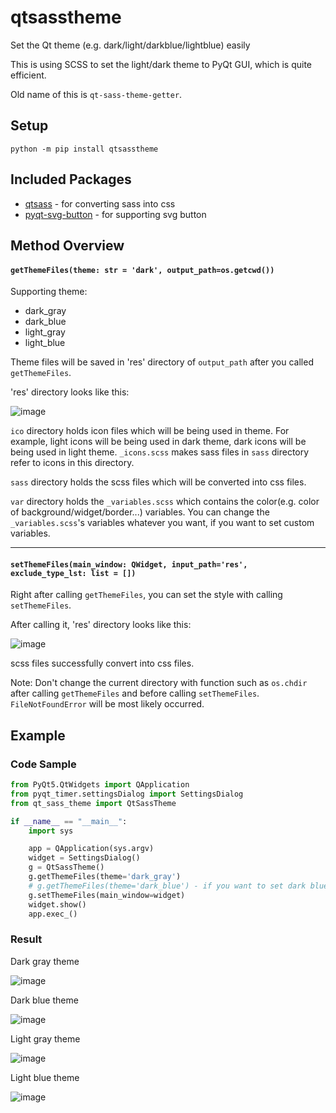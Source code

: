 # qtsasstheme
Set the Qt theme (e.g. dark/light/darkblue/lightblue) easily

This is using SCSS to set the light/dark theme to PyQt GUI, which is quite efficient.

Old name of this is `qt-sass-theme-getter`.

## Setup
`python -m pip install qtsasstheme`

## Included Packages
* <a href="https://github.com/spyder-ide/qtsass">qtsass</a> - for converting sass into css
* <a href="https://github.com/yjg30737/pyqt-svg-button">pyqt-svg-button</a> - for supporting svg button

## Method Overview
#### `getThemeFiles(theme: str = 'dark', output_path=os.getcwd())`
Supporting theme: 
* dark_gray
* dark_blue
* light_gray
* light_blue

Theme files will be saved in 'res' directory of `output_path` after you called `getThemeFiles`.

'res' directory looks like this:

![image](https://user-images.githubusercontent.com/55078043/172268659-860a5633-7b73-4848-92c4-b946b035b75a.png)

`ico` directory holds icon files which will be being used in theme. For example, light icons will be being used in dark theme, dark icons will be being used in light theme. `_icons.scss` makes sass files in `sass` directory refer to icons in this directory.

`sass` directory holds the scss files which will be converted into css files.

`var` directory holds the `_variables.scss` which contains the color(e.g. color of background/widget/border...) variables. You can change the `_variables.scss`'s variables whatever you want, if you want to set custom variables.

<hr>

#### `setThemeFiles(main_window: QWidget, input_path='res', exclude_type_lst: list = [])`
Right after calling `getThemeFiles`, you can set the style with calling `setThemeFiles`.

After calling it, 'res' directory looks like this:

![image](https://user-images.githubusercontent.com/55078043/172270071-d49a246a-7efb-463b-b0f8-bb70179a75f6.png)

scss files successfully convert into css files.

Note: Don't change the current directory with function such as `os.chdir` after calling `getThemeFiles` and before calling `setThemeFiles`. `FileNotFoundError` will be most likely occurred. 

## Example
### Code Sample

```python
from PyQt5.QtWidgets import QApplication
from pyqt_timer.settingsDialog import SettingsDialog
from qt_sass_theme import QtSassTheme

if __name__ == "__main__":
    import sys

    app = QApplication(sys.argv)
    widget = SettingsDialog()
    g = QtSassTheme()
    g.getThemeFiles(theme='dark_gray')
    # g.getThemeFiles(theme='dark_blue') - if you want to set dark blue theme
    g.setThemeFiles(main_window=widget)
    widget.show()
    app.exec_()
```

### Result
Dark gray theme

![image](https://user-images.githubusercontent.com/55078043/172339386-e7306141-af73-41db-a27d-e7145ba474f6.png)

Dark blue theme

![image](https://user-images.githubusercontent.com/55078043/172339085-a4236c09-bff5-4087-ad48-6548ebbe469a.png)

Light gray theme

![image](https://user-images.githubusercontent.com/55078043/172339438-6c290c9d-7d37-42f4-9005-c947593edf5e.png)

Light blue theme

![image](https://user-images.githubusercontent.com/55078043/172339501-0a584c5a-7b50-4517-a8ff-fc3307d5b733.png)
